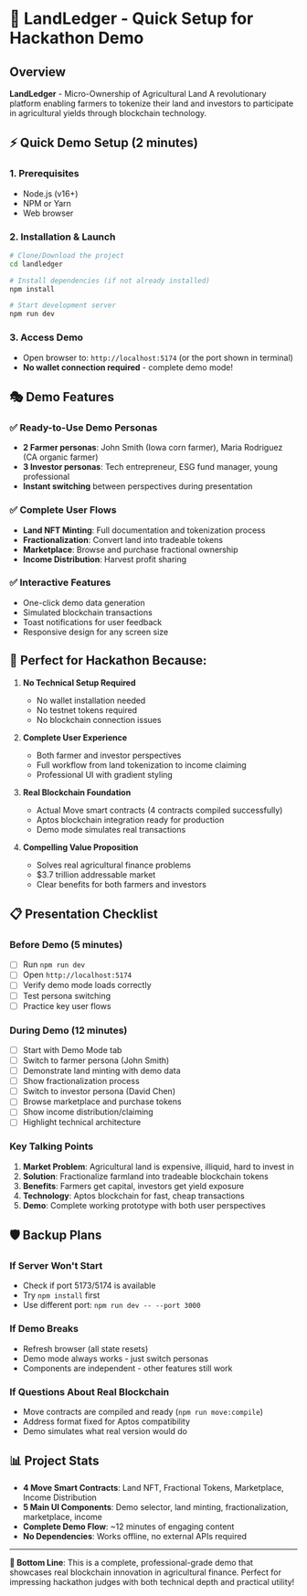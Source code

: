 # 🚀 LandLedger - Quick Setup for Hackathon Demo

## Overview
**LandLedger** - Micro-Ownership of Agricultural Land
A revolutionary platform enabling farmers to tokenize their land and investors to participate in agricultural yields through blockchain technology.

## ⚡ Quick Demo Setup (2 minutes)

### 1. Prerequisites
- Node.js (v16+)
- NPM or Yarn
- Web browser

### 2. Installation & Launch
```bash
# Clone/Download the project
cd landledger

# Install dependencies (if not already installed)
npm install

# Start development server
npm run dev
```

### 3. Access Demo
- Open browser to: `http://localhost:5174` (or the port shown in terminal)
- **No wallet connection required** - complete demo mode!

## 🎭 Demo Features

### ✅ Ready-to-Use Demo Personas
- **2 Farmer personas**: John Smith (Iowa corn farmer), Maria Rodriguez (CA organic farmer)
- **3 Investor personas**: Tech entrepreneur, ESG fund manager, young professional
- **Instant switching** between perspectives during presentation

### ✅ Complete User Flows
- **Land NFT Minting**: Full documentation and tokenization process
- **Fractionalization**: Convert land into tradeable tokens
- **Marketplace**: Browse and purchase fractional ownership
- **Income Distribution**: Harvest profit sharing

### ✅ Interactive Features
- One-click demo data generation
- Simulated blockchain transactions
- Toast notifications for user feedback
- Responsive design for any screen size

## 🎯 Perfect for Hackathon Because:

1. **No Technical Setup Required**
   - No wallet installation needed
   - No testnet tokens required
   - No blockchain connection issues

2. **Complete User Experience** 
   - Both farmer and investor perspectives
   - Full workflow from land tokenization to income claiming
   - Professional UI with gradient styling

3. **Real Blockchain Foundation**
   - Actual Move smart contracts (4 contracts compiled successfully)
   - Aptos blockchain integration ready for production
   - Demo mode simulates real transactions

4. **Compelling Value Proposition**
   - Solves real agricultural finance problems
   - $3.7 trillion addressable market
   - Clear benefits for both farmers and investors

## 📋 Presentation Checklist

### Before Demo (5 minutes)
- [ ] Run `npm run dev` 
- [ ] Open `http://localhost:5174`
- [ ] Verify demo mode loads correctly
- [ ] Test persona switching
- [ ] Practice key user flows

### During Demo (12 minutes)
- [ ] Start with Demo Mode tab
- [ ] Switch to farmer persona (John Smith)
- [ ] Demonstrate land minting with demo data
- [ ] Show fractionalization process
- [ ] Switch to investor persona (David Chen) 
- [ ] Browse marketplace and purchase tokens
- [ ] Show income distribution/claiming
- [ ] Highlight technical architecture

### Key Talking Points
1. **Market Problem**: Agricultural land is expensive, illiquid, hard to invest in
2. **Solution**: Fractionalize farmland into tradeable blockchain tokens
3. **Benefits**: Farmers get capital, investors get yield exposure
4. **Technology**: Aptos blockchain for fast, cheap transactions
5. **Demo**: Complete working prototype with both user perspectives

## 🛡️ Backup Plans

### If Server Won't Start
- Check if port 5173/5174 is available
- Try `npm install` first
- Use different port: `npm run dev -- --port 3000`

### If Demo Breaks
- Refresh browser (all state resets)
- Demo mode always works - just switch personas
- Components are independent - other features still work

### If Questions About Real Blockchain
- Move contracts are compiled and ready (`npm run move:compile`)
- Address format fixed for Aptos compatibility
- Demo simulates what real version would do

## 📊 Project Stats
- **4 Move Smart Contracts**: Land NFT, Fractional Tokens, Marketplace, Income Distribution
- **5 Main UI Components**: Demo selector, land minting, fractionalization, marketplace, income
- **Complete Demo Flow**: ~12 minutes of engaging content
- **No Dependencies**: Works offline, no external APIs required

---

**🎯 Bottom Line**: This is a complete, professional-grade demo that showcases real blockchain innovation in agricultural finance. Perfect for impressing hackathon judges with both technical depth and practical utility!
